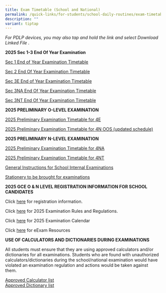 ```yaml
---
title: Exam Timetable (School and National)
permalink: /quick-links/for-students/school-daily-routines/exam-timetable-school-national/
description: ""
variant: tiptap
---
```

<p><em>For PDLP devices, you may also tap and hold the link and select Download Linked File .</em>
</p>
<p><strong>2025 Sec 1-3 End Of Year Examination</strong> 
</p>
<p><a href="/files/2025_Sec_1_EYE_caa_1_Sep__1_.pdf" rel="noopener nofollow" target="_blank">Sec 1 End of Year Examination Timetable </a>
</p>
<p><a href="/files/2025_Sec_2_EYE_caa_1_Sep.pdf" rel="noopener nofollow" target="_blank">Sec 2 End Of Year Examination Timetable</a>
</p>
<p><a href="/files/2025_3E_EYE_final.pdf" rel="noopener nofollow" target="_blank">Sec 3E End of Year Examination Timetable</a>
</p>
<p><a href="/files/2025_3NA_EYE_final.pdf" rel="noopener nofollow" target="_blank">Sec 3NA End Of Year Examination Timetable</a>
</p>
<p><a href="/files/2025_3NT_EYE_final.pdf" rel="noopener nofollow" target="_blank">Sec 3NT End Of Year Examination Timetable </a>
</p>
<p></p>
<p><strong>2025 PRELIMINARY O-LEVEL EXAMINATION</strong>
</p>
<p><a href="/files/2025_O_level_Prelim_Timetable_4E_Final.pdf" rel="noopener nofollow" target="_blank">2025 Preliminary Examination Timetable for 4E</a>
</p>
<p><a href="/files/2025_O_level_Prelim_Timetable_4N_OOS_updated.pdf" rel="noopener nofollow" target="_blank">2025 Preliminary Examination Timetable for 4N OOS (updated schedule)</a>
</p>
<p><strong>2025 PRELIMINARY N-LEVEL EXAMINATION</strong>
</p>
<p><a href="/files/2025__N_Prelim_Timetable__4NA_Final_28_Apr.pdf" rel="noopener nofollow" target="_blank">2025 Preliminary Examination Timetable for 4NA</a>
</p>
<p><a href="/files/2025_N_Prelim_Timetable_4NT_Final_14_May.pdf" rel="noopener nofollow" target="_blank">2025 Preliminary Examination Timetable for 4NT</a>
</p>
<p><a href="/files/GENERAL_INSTRUCTIONS_FOR_SCHOOL_INTERNAL_EXAMINATIONS.pdf" rel="noopener nofollow" target="_blank">General Instructions for School Internal Examinations</a>
</p>
<p><a href="/files/Stationery_to_be_brought_for_examinations.pdf" rel="noopener nofollow" target="_blank">Stationery to be brought for examinations</a>
</p>
<p><strong>2025 GCE O &amp; N LEVEL REGISTRATION INFORMATION FOR SCHOOL CANDIDATES</strong>
</p>
<p>Click <a href="https://file.go.gov.sg/registration-information-for-gce-nao-level-school-candidates.pdf" rel="noopener noreferrer nofollow" target="_blank">here</a> for
registration information.</p>
<p>Click <a href="https://file.go.gov.sg/seab-rulesandregulations-secondary.pdf" rel="noopener noreferrer nofollow" target="_blank">here</a> for
2025 Examination Rules and Regulations.</p>
<p>Click <a href="https://www.seab.gov.sg/important-dates-for-candidates/" rel="noopener nofollow" target="_blank">here</a> for
2025 Examination Calendar</p>
<p>Click <a href="https://www.seab.gov.sg/e-exam-resources/" rel="noopener nofollow" target="_blank">here</a> for
eExam Resources</p>
<p><strong>USE OF CALCULATORS AND DICTIONARIES DURING EXAMINATIONS</strong>
</p>
<p>All students must ensure that they are using approved calculators and/or
dictionaries for all examinations. Students who are found with unauthorized
calculators/dictionaries during the school/national examination would have
violated an examination regulation and actions would be taken against them.</p>
<p><a href="https://file.go.gov.sg/seab-approvedcalculators.pdf" rel="noopener noreferrer nofollow" target="_blank">Approved Calculator list</a>
<br><a href="https://file.go.gov.sg/seab-approveddictionaries.pdf" rel="noopener noreferrer nofollow" target="_blank">Approved Dictionary list</a>
</p>